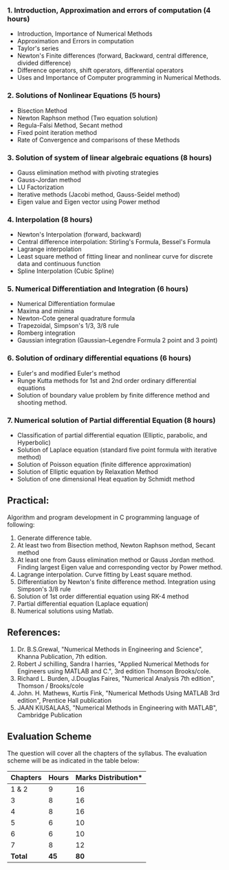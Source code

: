 ### 1. Introduction, Approximation and errors of computation (4 hours)

* Introduction, Importance of Numerical Methods
* Approximation and Errors in computation
* Taylor's series
* Newton's Finite differences (forward, Backward, central difference, divided difference)
* Difference operators, shift operators, differential operators
* Uses and Importance of Computer programming in Numerical Methods.

### 2. Solutions of Nonlinear Equations (5 hours)

* Bisection Method
* Newton Raphson method (Two equation solution)
* Regula-Falsi Method, Secant method
* Fixed point iteration method
* Rate of Convergence and comparisons of these Methods

### 3. Solution of system of linear algebraic equations (8 hours)

* Gauss elimination method with pivoting strategies
* Gauss-Jordan method
* LU Factorization
* Iterative methods (Jacobi method, Gauss-Seidel method)
* Eigen value and Eigen vector using Power method

### 4. Interpolation (8 hours)

* Newton's Interpolation (forward, backward)
* Central difference interpolation: Stirling's Formula, Bessel's Formula
* Lagrange interpolation
* Least square method of fitting linear and nonlinear curve for discrete data and continuous function
* Spline Interpolation (Cubic Spline)

### 5. Numerical Differentiation and Integration (6 hours)

* Numerical Differentiation formulae
* Maxima and minima
* Newton-Cote general quadrature formula
* Trapezoidal, Simpson's 1/3, 3/8 rule
* Romberg integration
* Gaussian integration (Gaussian–Legendre Formula 2 point and 3 point)

### 6. Solution of ordinary differential equations (6 hours)

* Euler's and modified Euler's method
* Runge Kutta methods for 1st and 2nd order ordinary differential equations
* Solution of boundary value problem by finite difference method and shooting method.

### 7. Numerical solution of Partial differential Equation (8 hours)

* Classification of partial differential equation (Elliptic, parabolic, and Hyperbolic)
* Solution of Laplace equation (standard five point formula with iterative method)
* Solution of Poisson equation (finite difference approximation)
* Solution of Elliptic equation by Relaxation Method
* Solution of one dimensional Heat equation by Schmidt method

## Practical:

Algorithm and program development in C programming language of following:

1. Generate difference table.
2. At least two from Bisection method, Newton Raphson method, Secant method
3. At least one from Gauss elimination method or Gauss Jordan method. Finding largest Eigen value and corresponding vector by Power method.
4. Lagrange interpolation. Curve fitting by Least square method.
5. Differentiation by Newton's finite difference method. Integration using Simpson's 3/8 rule
6. Solution of 1st order differential equation using RK-4 method
7. Partial differential equation (Laplace equation)
8. Numerical solutions using Matlab.

## References:

1. Dr. B.S.Grewal, "Numerical Methods in Engineering and Science", Khanna Publication, 7th edition.
2. Robert J schilling, Sandra l harries, "Applied Numerical Methods for Engineers using MATLAB and C.", 3rd edition Thomson Brooks/cole.
3. Richard L. Burden, J.Douglas Faires, "Numerical Analysis 7th edition", Thomson / Brooks/cole
4. John. H. Mathews, Kurtis Fink, "Numerical Methods Using MATLAB 3rd edition", Prentice Hall publication
5. JAAN KIUSALAAS, "Numerical Methods in Engineering with MATLAB", Cambridge Publication

## Evaluation Scheme

The question will cover all the chapters of the syllabus. The evaluation scheme will be as indicated in the table below: 

| Chapters  | Hours  | Marks Distribution* |
| --------- | ------ | ------------------- |
| 1 & 2     | 9      | 16                  |
| 3         | 8      | 16                  |
| 4         | 8      | 16                  |
| 5         | 6      | 10                  |
| 6         | 6      | 10                  |
| 7         | 8      | 12                  |
| **Total** | **45** | **80**              |

